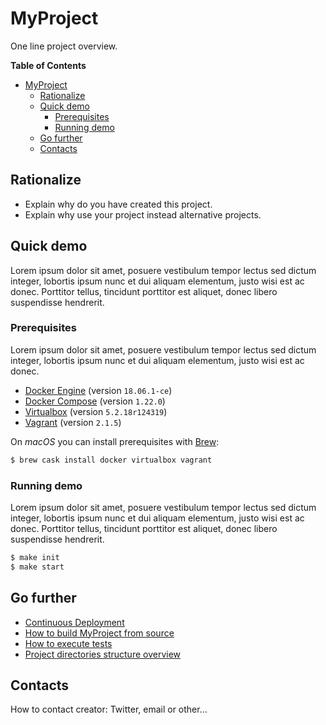 # MyProject

One line project overview.

<!-- START doctoc generated TOC please keep comment here to allow auto update -->
<!-- DON'T EDIT THIS SECTION, INSTEAD RE-RUN doctoc TO UPDATE -->
**Table of Contents**

- [MyProject](#myproject)
  - [Rationalize](#rationalize)
  - [Quick demo](#quick-demo)
    - [Prerequisites](#prerequisites)
    - [Running demo](#running-demo)
  - [Go further](#go-further)
  - [Contacts](#contacts)

<!-- END doctoc generated TOC please keep comment here to allow auto update -->


## Rationalize

- Explain why do you have created this project.
- Explain why use your project instead alternative projects.


## Quick demo

Lorem ipsum dolor sit amet, posuere vestibulum tempor lectus sed dictum integer, lobortis ipsum nunc et dui aliquam elementum, justo wisi est ac donec. Porttitor tellus, tincidunt porttitor est aliquet, donec libero suspendisse hendrerit.


### Prerequisites

Lorem ipsum dolor sit amet, posuere vestibulum tempor lectus sed dictum integer, lobortis ipsum nunc et dui aliquam elementum, justo wisi est ac donec.

- [Docker Engine](https://docs.docker.com/engine/) (version `18.06.1-ce`)
- [Docker Compose](https://docs.docker.com/compose/) (version `1.22.0`)
- [Virtualbox](https://www.virtualbox.org/) (version `5.2.18r124319`)
- [Vagrant](https://www.vagrantup.com/) (version `2.1.5`)

On *macOS* you can install prerequisites with [Brew](https://brew.sh/index_fr):

```sh
$ brew cask install docker virtualbox vagrant
```


### Running demo

Lorem ipsum dolor sit amet, posuere vestibulum tempor lectus sed dictum integer, lobortis ipsum nunc et dui aliquam elementum, justo wisi est ac donec. Porttitor tellus, tincidunt porttitor est aliquet, donec libero suspendisse hendrerit.

```sh
$ make init
$ make start
```

## Go further

- [Continuous Deployment](continuous-deployment.md)
- [How to build MyProject from source](CONTRIBUTING.md#how-to-build-myproject-from-source)
- [How to execute tests](CONTRIBUTING.md#how-to-execute-tests)
- [Project directories structure overview](CONTRIBUTING.md#project-directories-structure-overview)


## Contacts

How to contact creator: Twitter, email or other...
